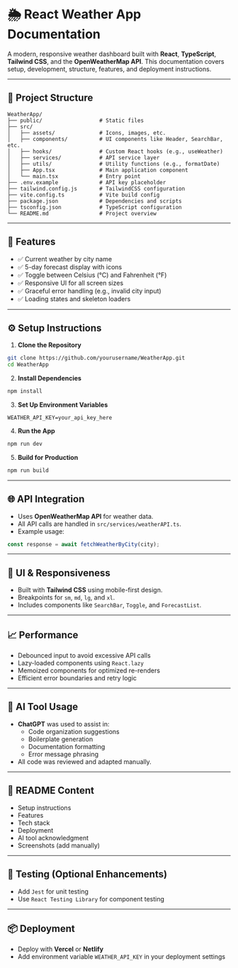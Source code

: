 # 🌦️ React Weather App Documentation

A modern, responsive weather dashboard built with **React**, **TypeScript**, **Tailwind CSS**, and the **OpenWeatherMap API**. This documentation covers setup, development, structure, features, and deployment instructions.

---

## 📁 Project Structure

```
WeatherApp/
├── public/                  # Static files
├── src/
│   ├── assets/              # Icons, images, etc.
│   ├── components/          # UI components like Header, SearchBar, etc.
│   ├── hooks/               # Custom React hooks (e.g., useWeather)
│   ├── services/            # API service layer
│   ├── utils/               # Utility functions (e.g., formatDate)
│   ├── App.tsx              # Main application component
│   └── main.tsx             # Entry point
├── .env.example             # API key placeholder
├── tailwind.config.js       # TailwindCSS configuration
├── vite.config.ts           # Vite build config
├── package.json             # Dependencies and scripts
├── tsconfig.json            # TypeScript configuration
└── README.md                # Project overview
```

---

## 🔧 Features

- ✅ Current weather by city name
- ✅ 5-day forecast display with icons
- ✅ Toggle between Celsius (°C) and Fahrenheit (°F)
- ✅ Responsive UI for all screen sizes
- ✅ Graceful error handling (e.g., invalid city input)
- ✅ Loading states and skeleton loaders

---

## ⚙️ Setup Instructions

1. **Clone the Repository**

```bash
git clone https://github.com/yourusername/WeatherApp.git
cd WeatherApp
```

2. **Install Dependencies**

```bash
npm install
```

3. **Set Up Environment Variables**

```constant
WEATHER_API_KEY=your_api_key_here
```

4. **Run the App**

```bash
npm run dev
```

5. **Build for Production**

```bash
npm run build
```

---

## 🌐 API Integration

- Uses **OpenWeatherMap API** for weather data.
- All API calls are handled in `src/services/weatherAPI.ts`.
- Example usage:

```ts
const response = await fetchWeatherByCity(city);
```

---

## 🎨 UI & Responsiveness

- Built with **Tailwind CSS** using mobile-first design.
- Breakpoints for `sm`, `md`, `lg`, and `xl`.
- Includes components like `SearchBar`, `Toggle`, and `ForecastList`.

---

## 📈 Performance

- Debounced input to avoid excessive API calls
- Lazy-loaded components using `React.lazy`
- Memoized components for optimized re-renders
- Efficient error boundaries and retry logic

---

## 🧠 AI Tool Usage

- **ChatGPT** was used to assist in:
  - Code organization suggestions
  - Boilerplate generation
  - Documentation formatting
  - Error message phrasing
- All code was reviewed and adapted manually.

---

## 📝 README Content

- Setup instructions
- Features
- Tech stack
- Deployment
- AI tool acknowledgment
- Screenshots (add manually)

---

## 🧪 Testing (Optional Enhancements)

- Add `Jest` for unit testing
- Use `React Testing Library` for component testing

---

## 📦 Deployment

- Deploy with **Vercel** or **Netlify**
- Add environment variable `WEATHER_API_KEY` in your deployment settings
